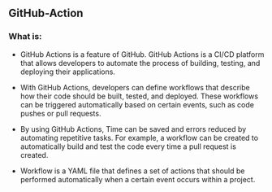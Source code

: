  ## GitHub-Action
   ### What is:
   - GitHub Actions is a feature of GitHub. GitHub Actions is a CI/CD platform that allows developers to automate the process of building, testing, and deploying their applications.
   - With GitHub Actions, developers can define workflows that describe how their code should be built, tested, and deployed. These workflows can be triggered automatically based on certain events, such as code pushes or pull requests.

- By using GitHub Actions, Time can be saved and errors reduced by automating repetitive tasks. For example, a workflow can be created to automatically build and test the code every time a pull request is created.

- Workflow is a YAML file that defines a set of actions that should be performed automatically when a certain event occurs within a project.
